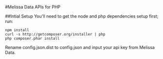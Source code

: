 #Melissa Data APIs for PHP

##Intial Setup
You'll need to get the node and php dependencies setup first; run:

```
npm install
curl -s http://getcomposer.org/installer | php
php composer.phar install
```

Rename config.json.dist to config.json and input your api key from Melissa Data.